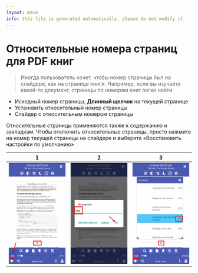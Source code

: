 ```yaml
---
layout: main
info: this file is generated automatically, please do not modify it
---
```


# Относительные номера страниц для PDF книг

> Иногда пользователь хочет, чтобы номер страницы был на слайдере, как на странице книги.
Например, если вы изучаете какой-то документ, страницы по номерам книг легко найти.

* Исходный номер страницы, **Длинный щелчок** на текущей странице
* Установить относительный номер страницы
* Слайдер с относительным номером страницы

Относительные страницы применяются также к содержанию и закладкам.
Чтобы отключить относительные страницы, просто нажмите на номер текущей страницы на слайдере и выберите «Восстановить настройки по умолчанию»

|1|2|3|
|-|-|-|
|![](1.png)|![](2.png)|![](3.png)|
